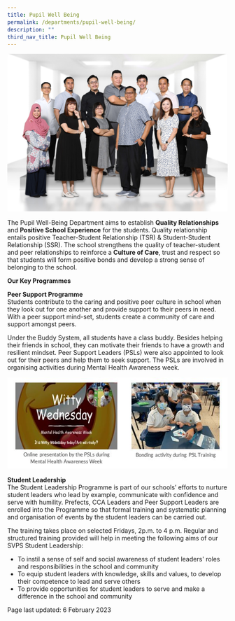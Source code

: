 ```yaml
---
title: Pupil Well Being
permalink: /departments/pupil-well-being/
description: ""
third_nav_title: Pupil Well Being
---
```

<img src="/images/PW.jpg">
<p>The Pupil Well-Being Department aims to establish <strong>Quality Relationships</strong> and <strong>Positive School Experience</strong> for the students. Quality relationship entails positive Teacher-Student Relationship (TSR) & Student-Student Relationship (SSR). The school strengthens the quality of teacher-student and peer relationships to reinforce a <strong>Culture of Care</strong>, trust and respect so that students will form positive bonds and develop a strong sense of belonging to the school.</p>
<p><strong>Our Key Programmes</strong></p>
<p><strong>Peer Support Programme</strong><br />
Students contribute to the caring and positive peer culture in school when they look out for one another and provide support to their peers in need. With a peer support mind-set, students create a community of care and support amongst peers.</p>
<p>Under the Buddy System, all students have a class buddy. Besides helping their friends in school, they can motivate their friends to have a growth and resilient mindset. Peer Support Leaders (PSLs) were also appointed to look out for their peers and help them to seek support. The PSLs are involved in organising activities during Mental Health Awareness week.</p>
<img src="/images/PW1.jpg" />
<p><strong>Student Leadership</strong><br />
The Student Leadership Programme is part of our schools’ efforts to nurture student leaders who lead by example, communicate with confidence and serve with humility. Prefects, CCA Leaders and Peer Support Leaders are enrolled into the Programme so that formal training and systematic planning and organisation of events by the student leaders can be carried out.</p>
<p>The training takes place on selected Fridays, 2p.m. to 4 p.m. Regular and structured training provided will help in meeting the following aims of our SVPS Student Leadership:
<ul>
	<li>To instil a sense of self and social awareness of student leaders' roles and responsibilities in the school and community
<li>To equip student leaders with knowledge, skills and values, to develop their competence to lead and serve others
<li>To provide opportunities for student leaders to serve and make a difference in the school and community</ul></p>
<p>Page last updated: 6 February 2023</p>